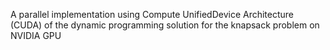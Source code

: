 A parallel implementation using Compute UnifiedDevice Architecture (CUDA) of the dynamic programming solution for the knapsack problem on NVIDIA GPU 
